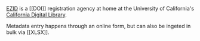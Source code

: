 [EZID](https://ezid.cdlib.org/) is a [[DOI]] registration agency at home at the University of California's [California Digital Library](https://cdlib.org/).

Metadata entry happens through an online form, but can also be ingeted in bulk via [[XLSX]].